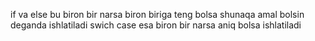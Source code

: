 if va else bu biron bir narsa biron biriga teng bolsa shunaqa amal bolsin deganda ishlatiladi 
swich case esa biron bir narsa aniq bolsa ishlatiladi